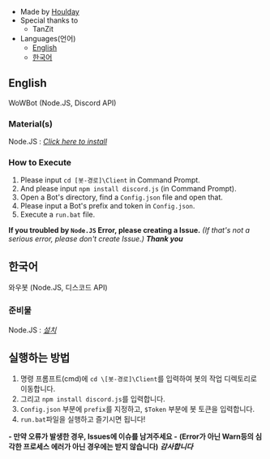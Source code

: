 - Made by [Houlday](https://houlday/)
- Special thanks to
  * TanZit
- Languages(언어)
	* [English](#english)
	* [한국어](#한국어)




## English
WoWBot (Node.JS, Discord API)

### Material(s)
Node.JS : [*Click here to install*](https://nodejs.org/dist/v10.16.3/node-v10.16.3-x64.msi)

### How to Execute
1. Please input ``cd [봇-경로]\Client`` in Command Prompt.
2. And please input ``npm install discord.js`` (in Command Prompt).
3. Open a Bot's directory, find a ``Config.json`` file and open that.
5. Please input a Bot's prefix and token in ``Config.json``.
6. Execute a ``run.bat`` file.


**If you troubled by `Node.JS` Error, please creating a Issue.** *(If that's not a serious error, please don't create Issue.)*
***Thank you***



## 한국어
와우봇 (Node.JS, 디스코드 API)

### 준비물
Node.JS : [*설치*](https://nodejs.org/dist/v10.16.3/node-v10.16.3-x64.msi)

## 실행하는 방법
1. 명령 프롬프트(cmd)에 ``cd \[봇-경로]\Client``를 입력하여 봇의 작업 디렉토리로 이동합니다.
2. 그리고 ``npm install discord.js``를 입력합니다.
3. ``Config.json`` 부분에 ``prefix``를 지정하고, ``$Token`` 부분에 봇 토큰을 입력합니다.
4. ``run.bat``파일을 실행하고 즐기시면 됩니다!


**- 만약 오류가 발생한 경우, Issues에 이슈를 남겨주세요 -**
**(Error가 아닌 Warn등의 심각한 프로세스 에러가 아닌 경우에는 받지 않습니다)**
***감사합니다***
